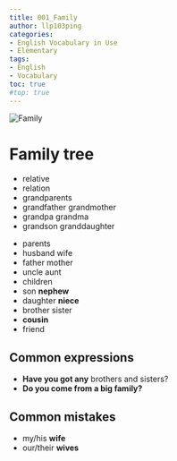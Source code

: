 ```yaml
---
title: 001_Family
author: llp103ping
categories:
- English Vocabulary in Use 
- Elementary
tags: 
- English
- Vocabulary
toc: true
#top: true
---
```

![Family][001]


# Family tree
+ relative
+ relation
+ grandparents
+ grandfather grandmother
+ grandpa grandma
+ grandson granddaughter
 <!-- more -->
+ parents
+ husband wife 
+ father mother
+ uncle aunt
+ children 
+ son **nephew**
+ daughter **niece**
+ brother sister
+ **cousin**
+ friend
## Common expressions
+ **Have you got any** brothers and sisters?
+ **Do you come from a big family?**
## Common mistakes
+ my/his **wife**
+ our/their **wives**


[001]:https://uc7fbd233640b5533a5f8dee7331.previews.dropboxusercontent.com/p/thumb/ABBqL6AtFebKTPtDwkGQnUBc9_SqVI3zLoB-V90EWbqm5-szRtkvEi9Yn96WF-GfX8OGq-JQ1JRR7Ko1uAvhmHUs-IfrEJ-oD1Oy7xZq_BsdWYWalPFPi760dTMrsyzNem43OB3rBhDXRsNGlNjP-l16m0qnGh2FK_67XPg7iUKCGLIdvbQxMqvIKiT2bsAMht2xen4SEFiQHAakSvswowp_GFfa6bHX4UlU8fwnq8Y5ObM7_gUWChGE1I4-jqp4CKtWPg-6Q66WyDGgbfwcJNtRnu_pRdQCno0hruNPwXPD68glGh-5d-j9bUe_hH4Np1hB2AjlNdBlBCKBh9PYnCXYC95D-f226g1gDOz9KjYdHwrN7895IlUgCkn-UUumxvLV9dk0Y3cFDuEc5z-iq4fI/p.jpeg?fv_content=true&size_mode=5
